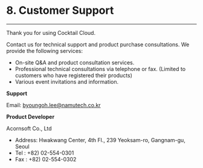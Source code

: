 # 8. Customer Support

---

Thank you for using Cocktail Cloud.

Contact us for technical support and product purchase consultations. 
We provide the following services:

* On-site Q&A and product consultation services.
* Professional technical consultations via telephone or fax. \(Limited to customers who have registered their products\)
* Various event invitations and information.

**Support**

Email: byoungoh.lee@namutech.co.kr

**Product Developer**

Acornsoft Co., Ltd

* Address: Hwakwang Center, 4th Fl., 239 Yeoksam-ro, Gangnam-gu, Seoul
* Tel : +82) 02-554-0301
* Fax : +82) 02-554-0302



